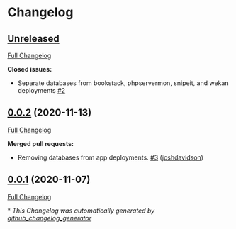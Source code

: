 # Changelog

## [Unreleased](https://github.com/joshdavidson/firework8s/tree/HEAD)

[Full Changelog](https://github.com/joshdavidson/firework8s/compare/0.0.2...HEAD)

**Closed issues:**

- Separate databases from bookstack, phpservermon, snipeit, and wekan deployments [\#2](https://github.com/joshdavidson/firework8s/issues/2)

## [0.0.2](https://github.com/joshdavidson/firework8s/tree/0.0.2) (2020-11-13)

[Full Changelog](https://github.com/joshdavidson/firework8s/compare/0.0.1...0.0.2)

**Merged pull requests:**

- Removing databases from app deployments. [\#3](https://github.com/joshdavidson/firework8s/pull/3) ([joshdavidson](https://github.com/joshdavidson))

## [0.0.1](https://github.com/joshdavidson/firework8s/tree/0.0.1) (2020-11-07)

[Full Changelog](https://github.com/joshdavidson/firework8s/compare/67a563c60289fdc40cce680950799fa162bdc49a...0.0.1)



\* *This Changelog was automatically generated by [github_changelog_generator](https://github.com/github-changelog-generator/github-changelog-generator)*
